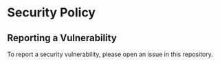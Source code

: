 # Security Policy

## Reporting a Vulnerability
To report a security vulnerability, please open an issue in this repository.
